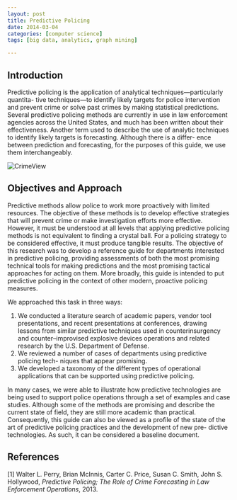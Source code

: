 ```yaml
---
layout: post
title: Predictive Policing
date: 2014-03-04
categories: [computer science]
tags: [big data, analytics, graph mining]

---
```


Introduction
---

Predictive policing is the application of analytical techniques—particularly quantita- tive techniques—to identify likely targets for police intervention and prevent crime or solve past crimes by making statistical predictions. Several predictive policing methods are currently in use in law enforcement agencies across the United States, and much has been written about their effectiveness. Another term used to describe the use of analytic techniques to identify likely targets is forecasting. Although there is a differ- ence between prediction and forecasting, for the purposes of this guide, we use them interchangeably.

![CrimeView](http://sungsoo.github.com/images/omega_dashboard_silverlight_image_new.png)

Objectives and Approach
---Predictive methods allow police to work more proactively with limited resources. The objective of these methods is to develop effective strategies that will prevent crime or make investigation efforts more effective. However, it must be understood at all levels that applying predictive policing methods is not equivalent to finding a crystal ball. For a policing strategy to be considered effective, it must produce tangible results. The objective of this research was to develop a reference guide for departments interested in predictive policing, providing assessments of both the most promising technical tools for making predictions and the most promising tactical approaches for acting on them. More broadly, this guide is intended to put predictive policing in the context of other modern, proactive policing measures.
We approached this task in three ways:
1. We conducted a literature search of academic papers, vendor tool presentations, and recent presentations at conferences, drawing lessons from similar predictive techniques used in counterinsurgency and counter–improvised explosive devicesoperations and related research by the U.S. Department of Defense.2. We reviewed a number of cases of departments using predictive policing tech-niques that appear promising.3. We developed a taxonomy of the different types of operational applications thatcan be supported using predictive policing.
In many cases, we were able to illustrate how predictive technologies are beingused to support police operations through a set of examples and case studies. Although some of the methods are promising and describe the current state of field, they are still more academic than practical. Consequently, this guide can also be viewed as a profile of the state of the art of predictive policing practices and the development of new pre- dictive technologies. As such, it can be considered a baseline document.
References
---
[1] Walter L. Perry, Brian McInnis, Carter C. Price, Susan C. Smith, John S. Hollywood, *Predictive Policing; The Role of Crime Forecasting in Law Enforcement Operations*, 2013.
